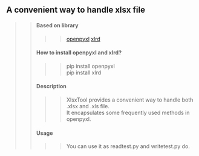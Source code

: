 ## A convenient way to handle xlsx file
>> #### Based on library
>>>> [openpyxl](http://openpyxl.readthedocs.io/en/stable/)
>>>> [xlrd](https://pypi.python.org/pypi/xlrd)
>> #### How to install openpyxl and xlrd?
>>>> pip install openpyxl<br>
>>>> pip install xlrd<br>
>> #### Description
>>>> XlsxTool provides a convenient way to handle both .xlsx and .xls file.<br>
>>>> It encapsulates some frequently used methods in openpyxl.<br>
>> #### Usage
>>>> You can use it as readtest.py and writetest.py do.<br>


